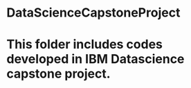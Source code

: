 # DataScienceCapstoneProject
# This folder includes codes developed in IBM Datascience capstone project.

